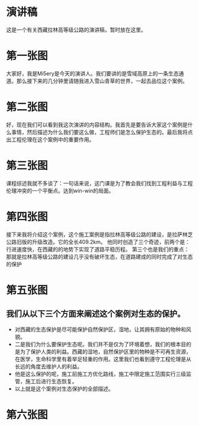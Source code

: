 # 演讲稿
这是一个有关西藏拉林高等级公路的演讲稿，暂时放在这里。

# 第一张图
大家好，我是Mi5ery是今天的演讲人。我们要讲的是雪域高原上的一条生态通道。那么接下来的几分钟里请随我进入雪山青草的世界，一起去品位这个案例。

# 第二张图
好，现在我们可以看到我这次演讲的内容结构。我首先是要告诉大家这个案例是什么事情，然后描述为什么我们要这么做，工程师们是怎么保护生态的。最后我将点出工程伦理在这个案例中的重要作用。

# 第三张图
课程综述我就不多谈了：一句话来说，这门课是为了教会我们找到工程利益与工程伦理冲突的一个平衡点。达到win-win的局面。

# 第四张图
接下来我将介绍这个案例，这个施工案例是指拉林高等级公路的建设，是拉萨林芝公路旧版的升级改造。它的全长409.2km。
他同时创造了三个奇迹，前两个是：行进速度快，在西藏的的地势下实现了道路平稳历程。
第三个也是我们的重点：那就是拉林高等级公路的建设几乎没有破坏生态，在道路建成的同时完成了对生态的保护

# 第五张图
## 我们从以下三个方面来阐述这个案例对生态的保护。

- 对西藏的生态保护是尽可能保护自然保护区，湿地，让其拥有原始的物种和风貌。
- 二是我们为什么要保护生态呢。我们并不是仅为了环境着想，我们的根本目的是为了保护人类的利益。西藏的湿地，自然保护区里的物种是不可再生资源，在医学，生命科学里有着举足轻重的作用。这里我们也看到遵守工程伦理是从长远的角度去维护人的利益。
- 他是这么保护的呢，施工前施工方优化路线，施工中限定施工范围实行三级监管，施工后进行生态恢复。
- 以上就是这个案例对生态保护的全部描述。

# 第六张图
